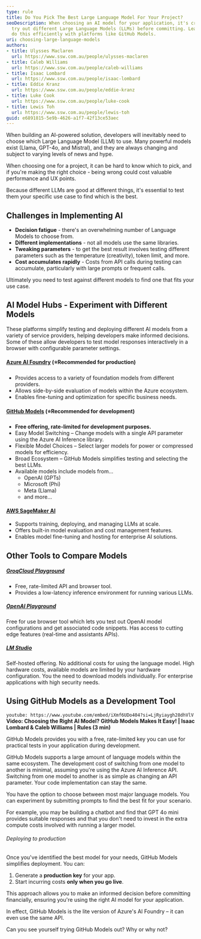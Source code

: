 ```yaml
---
type: rule
title: Do You Pick The Best Large Language Model For Your Project?
seoDescription: When choosing an AI model for your application, it's crucial to
  try out different Large Language Models (LLMs) before committing. Learn how to
  do this efficiently with platforms like GitHub Models.
uri: choosing-large-language-models
authors:
- title: Ulysses Maclaren
  url: https://www.ssw.com.au/people/ulysses-maclaren
- title: Caleb Williams
  url: https://www.ssw.com.au/people/caleb-williams
- title: Isaac Lombard
  url: https://www.ssw.com.au/people/isaac-lombard
- title: Eddie Kranz
  url: https://www.ssw.com.au/people/eddie-kranz
- title: Luke Cook
  url: https://www.ssw.com.au/people/luke-cook
- title: Lewis Toh
  url: https://www.ssw.com.au/people/lewis-toh
guid: e6891815-5e9b-4626-a1f7-42f13ce53aec
---
```

When building an AI-powered solution, developers will inevitably need to choose which Large Language Model (LLM) to use. Many powerful models exist (Llama, GPT-4o, and Mistral), and they are always changing and subject to varying levels of news and hype.

When choosing one for a project, it can be hard to know which to pick, and if you're making the right choice - being wrong could cost valuable performance and UX points.

Because different LLMs are good at different things, it's essential to test them your specific use case to find which is the best.

<!--endintro-->

## Challenges in Implementing AI

* **Decision fatigue** - there's  an overwhelming number of Language Models to choose from.
* **Different implementations** - not all models use the same libraries.
* **Tweaking parameters** - to get the best result involves testing different parameters such as the temperature (creativity), token limit, and more.
* **Cost accumulates rapidly** - Costs from API calls during testing can accumulate, particularly with large prompts or frequent calls.

Ultimately you need to test against different models to find one that fits your use case.

## AI Model Hubs - Experiment with Different Models

These platforms simplify testing and deploying different AI models from a variety of service providers, helping developers make informed decisions. Some of these allow developers to test model responses interactively in a browser with configurable parameter settings.

#### [Azure AI Foundry](https://ai.azure.com/) (⭐Recommended for production)

- Provides access to a variety of foundation models from different providers.
- Allows side-by-side evaluation of models within the Azure ecosystem.
- Enables fine-tuning and optimization for specific business needs.

#### [GitHub Models](https://github.com/marketplace/models) (⭐Recommended for development)

- **Free offering, rate-limited for development purposes.**
- Easy Model Switching – Change models with a single API parameter using the Azure AI Inference library.
- Flexible Model Choices – Select larger models for power or compressed models for efficiency.
- Broad Ecosystem – GitHub Models simplifies testing and selecting the best LLMs.
- Available models include models from...
  * OpenAI (GPTs)
  * Microsoft (Phi)
  * Meta (Llama)
  * and more...

#### [AWS SageMaker AI](https://aws.amazon.com/sagemaker/)

- Supports training, deploying, and managing LLMs at scale.
- Offers built-in model evaluation and cost management features.
- Enables model fine-tuning and hosting for enterprise AI solutions.

## Other Tools to Compare Models

##### [GroqCloud Playground](https://console.groq.com/playground)

- Free, rate-limited API and browser tool.
- Provides a low-latency inference environment for running various LLMs.


##### **[OpenAI Playground](https://platform.openai.com/playground/chat?models=gpt-4o)**

Free for use browser tool which lets you test out OpenAI model configurations and get associated code snippets. Has access to cutting edge features (real-time and assistants APIs).

##### **[LM Studio](https://lmstudio.ai/)**

Self-hosted offering. No additional costs for using the language model. High hardware costs, available models are limited by your hardware configuration. You the need to download models individually. For enterprise applications with high security needs.

## Using GitHub Models as a Development Tool

`youtube: https://www.youtube.com/embed/iXmf6UDo404?si=LjRyiaygh28dhVlV`
**Video: Choosing the Right AI Model? GitHub Models Makes It Easy! | Isaac Lombard & Caleb Williams | Rules
 (3 min)**

GitHub Models provides you with a free, rate-limited key you can use for practical tests in your application during development.

GitHub Models supports a large amount of language models within the same ecosystem. The development cost of switching from one model to another is minimal, assuming you're using the Azure AI Inference API. Switching from one model to another is as simple as changing an API parameter. Your code implementation can stay the same.

You have the option to choose between most major language models. You can experiment by submitting prompts to find the best fit for your scenario. 

For example, you may be building a chatbot and find that GPT 4o mini provides suitable responses and that you don't need to invest in the extra compute costs involved with running a larger model.

###### Deploying to production

Once you've identified the best model for your needs, GitHub Models simplifies deployment. You can:

1. Generate a **production key** for your app.
2. Start incurring costs **only when you go live**.

This approach allows you to make an informed decision before committing financially, ensuring you're using the right AI model for your application.

In effect, GitHub Models is the lite version of Azure's AI Foundry – it can even use the same API.

Can you see yourself trying GitHub Models out? Why or why not?
